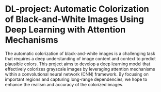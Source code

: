 # DL-project: Automatic Colorization of Black-and-White Images Using Deep Learning with Attention Mechanisms
The automatic colorization of black-and-white images is a challenging task that requires a deep understanding of image content and context to predict plausible colors. This project aims to develop a deep learning model that effectively colorizes grayscale images by leveraging attention mechanisms within a convolutional neural network (CNN) framework. By focusing on important regions and capturing long-range dependencies, we hope to enhance the realism and accuracy of the colorized images.


